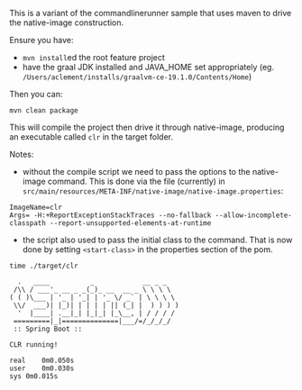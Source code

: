 This is a variant of the commandlinerunner sample that uses maven to drive the native-image construction.

Ensure you have:
- `mvn install`ed the root feature project
- have the graal JDK installed and JAVA_HOME set appropriately (eg. `/Users/aclement/installs/graalvm-ce-19.1.0/Contents/Home`)

Then you can:

`mvn clean package`

This will compile the project then drive it through native-image, producing an executable called `clr` in the target folder.

Notes:
- without the compile script we need to pass the options to the native-image command. This is done via the file (currently) in `src/main/resources/META-INF/native-image/native-image.properties`:
```
ImageName=clr
Args= -H:+ReportExceptionStackTraces --no-fallback --allow-incomplete-classpath --report-unsupported-elements-at-runtime
```
- the script also used to pass the initial class to the command. That is now done by setting `<start-class>` in the properties section of the pom.

```
time ./target/clr

  .   ____          _            __ _ _
 /\\ / ___'_ __ _ _(_)_ __  __ _ \ \ \ \
( ( )\___ | '_ | '_| | '_ \/ _` | \ \ \ \
 \\/  ___)| |_)| | | | | || (_| |  ) ) ) )
  '  |____| .__|_| |_|_| |_\__, | / / / /
 =========|_|==============|___/=/_/_/_/
 :: Spring Boot ::

CLR running!

real	0m0.050s
user	0m0.030s
sys	0m0.015s
```